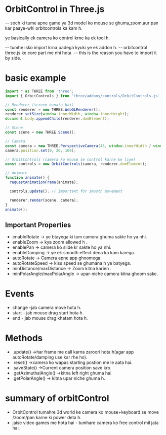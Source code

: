 # OrbitControl in  Three.js
-- soch ki tume apne game ya 3d model ko mouse se ghuma,zoom,aur pan kar paaye-whi orbitcontrols ka kam h.

ye basically ek camera ko control krne ka ek tool h.

-- tumhe isko import krna padega kyuki ye ek addon h.
-- orbitcontrol three.js ke core part me nhi hota.
-- this is the reason you have to import it  by side.

# basic example

```js
import * as THREE from 'three';
import { OrbitControls } from 'three/addons/controls/OrbitControls.js';

// Renderer (screen banata hai)
const renderer = new THREE.WebGLRenderer();
renderer.setSize(window.innerWidth, window.innerHeight);
document.body.appendChild(renderer.domElement);

// Scene
const scene = new THREE.Scene();

// Camera
const camera = new THREE.PerspectiveCamera(45, window.innerWidth / window.innerHeight, 1, 1000);
camera.position.set(0, 20, 100);

// OrbitControls (camera ko mouse se control karne ke liye)
const controls = new OrbitControls(camera, renderer.domElement);

// Animate
function animate() {
  requestAnimationFrame(animate);

  controls.update(); // important for smooth movement

  renderer.render(scene, camera);
}
animate();

```


## Important Properties
- enableRotate -> ye btayega ki tum camera ghuma sakte ho ya nhi.
- enableZoom -> kya zoom allowed h .
- enablePan -> camera ko slide kr sakte ho ya nhi.
- enableDamping -> ye ek smooth effect dena ka kam karega.
- autoRotate -> Camera apne app ghoomega.
- autoRotateSpeed -> kiss speed se ghumana h ye batyega.
- minDistance/maxDistance -> Zoom kitna karien .
- minPolarAngle/maxPolarAngle -> upar-niche camera kitna ghoom sake.


# Events
- change -jab camera move hota h.
- start -  jab mouse drag start hota h.
- end - jab mouse drag khatam hota h.


# Methods
- .update() ->har frame me call karna zaroori hota h(agar app autoRotate/damping use kar rhe ho).
- .reset() ->camera  ko wapas starting postion me le aata hai.
- .saveState() ->Current camera position save kro.
- .getAzimuthalAngle() ->kitna  left right ghuma hai.
- .getPolarAngle() -> kitna upar niche ghuma h.




# summary of orbitControl 
 - OrbitControl tumahre 3d world ke camera ko mouse+keyboard se move /zoom/pan karne ki power deta h.
 - jaise video games me hota hai - tumhare camera ko free control mil jata hai.
 